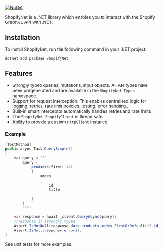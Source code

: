 [![NuGet](https://img.shields.io/nuget/v/ShopifyNet.svg)](https://www.nuget.org/packages/ShopifyNet)

ShopifyNet is a .NET library which enables you to interact with the Shopify GraphQL API with .NET.

## Installation

To install ShopifyNet, run the following command in your .NET project:

```bash
dotnet add package ShopifyNet
```

## Features

-   Strongly typed queries, mutations, input objects. All API types have been pregenerated and are available in the `ShopifyNet.Types` namespace.
-   Support for request interception. This enables centralized logic for logging, retries, rate limit policies, testing, error handling...
-   Built-in smart interceptor automatically handles retries and rate limits
-   The `ShopifyNet.ShopifyClient` is thread safe.
-   Ability to provide a custom `HttpClient` instance

### Example

```csharp
[TestMethod]
public async Task QuerySimple()
{
    var query = """
        query {
            products(first: 10)
            {
                nodes
                {
                    id
                    title
                }
            }
        }
        """;

    var response = await _client.QueryAsync(query);
    //response is strongly typed
    Assert.IsNotNull(response.data.products.nodes.FirstOrDefault()?.id);
    Assert.IsNull(response.errors);
}
```

See unit tests for more examples.
